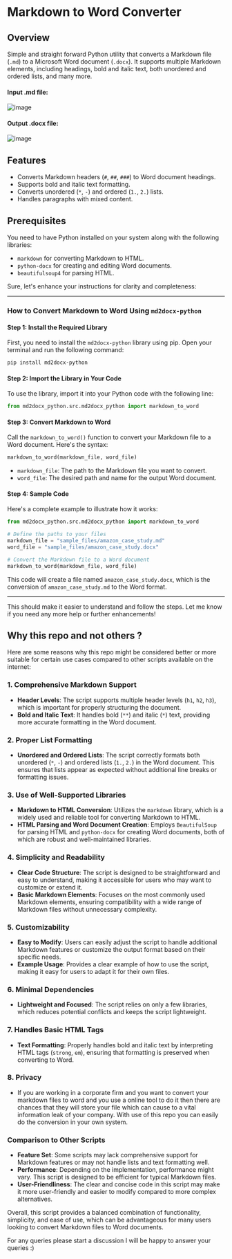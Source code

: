 # Markdown to Word Converter 

## Overview

Simple and straight forward Python utility that converts a Markdown file (`.md`) to a Microsoft Word document (`.docx`). It supports multiple Markdown elements, including headings, bold and italic text, both unordered and ordered lists, and many more.

#### Input .md file:
![image](https://github.com/user-attachments/assets/c2325e52-05a7-4e11-8f28-4eeb3d8c06f5)

#### Output .docx file:
![image](https://github.com/user-attachments/assets/3e48a9dd-8fe3-43cc-8246-164c58e95179)


## Features

- Converts Markdown headers (`#`, `##`, `###`) to Word document headings.
- Supports bold and italic text formatting.
- Converts unordered (`*`, `-`) and ordered (`1.`, `2.`) lists.
- Handles paragraphs with mixed content.

## Prerequisites

You need to have Python installed on your system along with the following libraries:

- `markdown` for converting Markdown to HTML.
- `python-docx` for creating and editing Word documents.
- `beautifulsoup4` for parsing HTML.

Sure, let's enhance your instructions for clarity and completeness:

---

### How to Convert Markdown to Word Using `md2docx-python`

#### Step 1: Install the Required Library
First, you need to install the `md2docx-python` library using pip. Open your terminal and run the following command:

```bash
pip install md2docx-python
```

#### Step 2: Import the Library in Your Code
To use the library, import it into your Python code with the following line:

```python
from md2docx_python.src.md2docx_python import markdown_to_word
```

#### Step 3: Convert Markdown to Word
Call the `markdown_to_word()` function to convert your Markdown file to a Word document. Here's the syntax:

```python
markdown_to_word(markdown_file, word_file)
```

- `markdown_file`: The path to the Markdown file you want to convert.
- `word_file`: The desired path and name for the output Word document.

#### Step 4: Sample Code
Here's a complete example to illustrate how it works:

```python
from md2docx_python.src.md2docx_python import markdown_to_word

# Define the paths to your files
markdown_file = "sample_files/amazon_case_study.md"
word_file = "sample_files/amazon_case_study.docx"

# Convert the Markdown file to a Word document
markdown_to_word(markdown_file, word_file)
```

This code will create a file named `amazon_case_study.docx`, which is the conversion of `amazon_case_study.md` to the Word format.

---

This should make it easier to understand and follow the steps. Let me know if you need any more help or further enhancements!

## Why this repo and not others ?

Here are some reasons why this repo might be considered better or more suitable for certain use cases compared to other scripts available on the internet:

### 1. **Comprehensive Markdown Support**
   - **Header Levels**: The script supports multiple header levels (`h1`, `h2`, `h3`), which is important for properly structuring the document.
   - **Bold and Italic Text**: It handles bold (`**`) and italic (`*`) text, providing more accurate formatting in the Word document.

### 2. **Proper List Formatting**
   - **Unordered and Ordered Lists**: The script correctly formats both unordered (`*`, `-`) and ordered lists (`1.`, `2.`) in the Word document. This ensures that lists appear as expected without additional line breaks or formatting issues.

### 3. **Use of Well-Supported Libraries**
   - **Markdown to HTML Conversion**: Utilizes the `markdown` library, which is a widely used and reliable tool for converting Markdown to HTML.
   - **HTML Parsing and Word Document Creation**: Employs `BeautifulSoup` for parsing HTML and `python-docx` for creating Word documents, both of which are robust and well-maintained libraries.

### 4. **Simplicity and Readability**
   - **Clear Code Structure**: The script is designed to be straightforward and easy to understand, making it accessible for users who may want to customize or extend it.
   - **Basic Markdown Elements**: Focuses on the most commonly used Markdown elements, ensuring compatibility with a wide range of Markdown files without unnecessary complexity.

### 5. **Customizability**
   - **Easy to Modify**: Users can easily adjust the script to handle additional Markdown features or customize the output format based on their specific needs.
   - **Example Usage**: Provides a clear example of how to use the script, making it easy for users to adapt it for their own files.

### 6. **Minimal Dependencies**
   - **Lightweight and Focused**: The script relies on only a few libraries, which reduces potential conflicts and keeps the script lightweight.

### 7. **Handles Basic HTML Tags**
   - **Text Formatting**: Properly handles bold and italic text by interpreting HTML tags (`strong`, `em`), ensuring that formatting is preserved when converting to Word.

### 8. **Privacy**
   - If you are working in a corporate firm and you want to convert your markdown files to word and you use a online tool to do it then there are chances that they will store your file which can cause to a vital information leak of your company. With use of this repo you can easily do the conversion in your own system.

### Comparison to Other Scripts
- **Feature Set**: Some scripts may lack comprehensive support for Markdown features or may not handle lists and text formatting well.
- **Performance**: Depending on the implementation, performance might vary. This script is designed to be efficient for typical Markdown files.
- **User-Friendliness**: The clear and concise code in this script may make it more user-friendly and easier to modify compared to more complex alternatives.

Overall, this script provides a balanced combination of functionality, simplicity, and ease of use, which can be advantageous for many users looking to convert Markdown files to Word documents.

For any queries please start a discussion I will be happy to answer your queries :)

